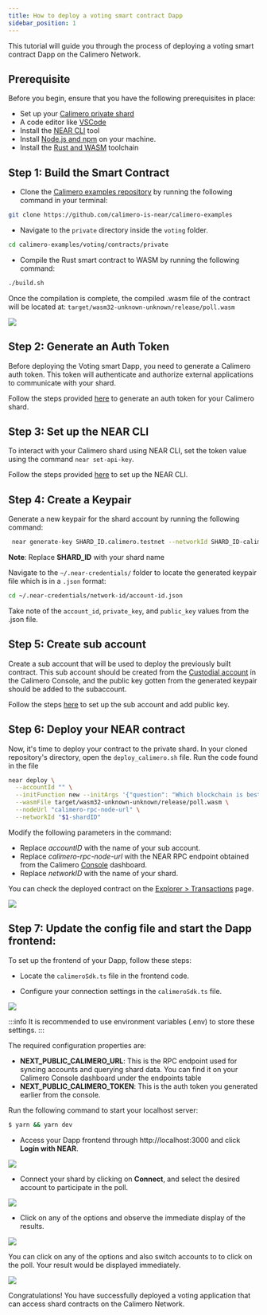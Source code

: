 ```yaml
---
title: How to deploy a voting smart contract Dapp
sidebar_position: 1
---
```


This tutorial will guide you through the process of deploying a voting smart contract Dapp on the Calimero Network.

## Prerequisite

Before you begin, ensure that you have the following prerequisites in place:

- Set up your [Calimero private shard](https://docs.calimero.network/getting_started/set_shard)
- A code editor like [VSCode](https://code.visualstudio.com/download)
- Install the [NEAR CLI](https://docs.near.org/tools/near-cli#setup) tool
- Install [Node.js and npm](https://docs.npmjs.com/downloading-and-installing-node-js-and-npm) on your machine.
- Install the [Rust and WASM](https://docs.near.org/develop/contracts/introduction#rust-and-wasm) toolchain

## Step 1: Build the Smart Contract

- Clone the [Calimero examples repository](https://github.com/calimero-is-near/calimero-examples) by running the following command in your terminal:

```bash
git clone https://github.com/calimero-is-near/calimero-examples
```

- Navigate to the `private` directory inside the `voting` folder.

```bash
cd calimero-examples/voting/contracts/private
```

- Compile the Rust smart contract to WASM by running the following command:

```bash
./build.sh
```

Once the compilation is complete, the compiled .wasm file of the contract will be located at:
`target/wasm32-unknown-unknown/release/poll.wasm`

![](../../static/img/voting_wasm.png)

## Step 2: Generate an Auth Token

Before deploying the Voting smart Dapp, you need to generate a Calimero auth token. This token will authenticate and authorize external applications to communicate with your shard. 

Follow the steps provided [here](/docs/getting_started/generate_token.md) to generate an auth token for your Calimero shard.

## Step 3: Set up the NEAR CLI

To interact with your Calimero shard using NEAR CLI, set the token value using the command `near set-api-key`. 

Follow the steps provided [here](/interact/cli#set-up-the-near-cli-to-access-the-shard-via-cli) to set up the NEAR CLI.

## Step 4: Create a Keypair 

Generate a new keypair for the shard account by running the following command:

```bash
 near generate-key SHARD_ID.calimero.testnet --networkId SHARD_ID-calimero-testnet
```

**Note**: Replace **SHARD_ID** with your shard name

Navigate to the `~/.near-credentials/` folder to locate the generated keypair file which is in a `.json` format:

```bash
cd ~/.near-credentials/network-id/account-id.json
```

Take note of the `account_id`, `private_key`, and `public_key` values from the .json file.

## Step 5: Create sub account

Create a sub account that will be used to deploy the previously built contract. This sub account should be created from the [Custodial account](/getting_started/custodial#create-custodial-account) in the Calimero Console, and the public key gotten from the generated keypair should be added to the subaccount.

Follow the steps [here](https://docs.calimero.network/getting_started/custodial#custodial-account) to set up the sub account and add public key.

## Step 6: Deploy your NEAR contract

Now, it's time to deploy your contract to the private shard. In your cloned repository's directory, open the `deploy_calimero.sh` file. Run the code found in the file

```bash
near deploy \
  --accountId "" \
  --initFunction new --initArgs '{"question": "Which blockchain is best?", "options": ["NEAR","Bitcoin"]}' \
  --wasmFile target/wasm32-unknown-unknown/release/poll.wasm \
  --nodeUrl "calimero-rpc-node-url" \
  --networkId "$1-shardID"
```

Modify the following parameters in the command:
- Replace _accountID_  with the name of your sub account.
- Replace _calimero-rpc-node-url_ with the NEAR RPC endpoint obtained from the Calimero [Console](https://app.calimero.network/dashboard) dashboard.
- Replace _networkID_ with the name of your shard.

You can check the deployed contract on the [Explorer > Transactions](https://app.calimero.network/dashboard/explorer/transactions) page.

![](../../static/img/voting_tranactions.png)

## Step 7: Update the config file and start the Dapp frontend:

To set up the frontend of your Dapp, follow these steps:

- Locate the `calimeroSdk.ts` file in the frontend code.

- Configure your connection settings in the `calimeroSdk.ts` file.

![](../../static/img/calimero.sdk.png)


:::info
It is recommended to use environment variables (.env) to store these settings.
:::

The required configuration properties are:
 
- **NEXT_PUBLIC_CALIMERO_URL**: This is the RPC endpoint used for syncing accounts and querying shard data. You can find it on your Calimero Console dashboard under the endpoints table
- **NEXT_PUBLIC_CALIMERO_TOKEN**: This is the auth token you generated earlier from the console.

Run the following command to start your localhost server:

```bash
$ yarn && yarn dev
```

- Access your Dapp frontend through http://localhost:3000 and click **Login with NEAR**.

![](../../static/img/localhost.png)

- Connect your shard by clicking on **Connect**, and select the desired account to participate in the poll.

![](../../static/img/connect_shard.png)

- Click on any of the options and observe the immediate display of the results.

![](../../static/img/poll.png)

You can click on any of the options and also switch accounts to to click on the poll. Your result would be displayed immediately.

![](../../static/img/poll_options.png)

Congratulations! You have successfully deployed a voting application that can access shard contracts on the Calimero Network.
